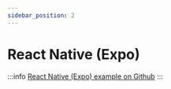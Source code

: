 ```yaml
---
sidebar_position: 2
---
```


# React Native (Expo)

:::info
[React Native (Expo) example on Github](https://github.com/a16n-dev/react-dialog-async/tree/main/examples/react-native-expo)
:::
